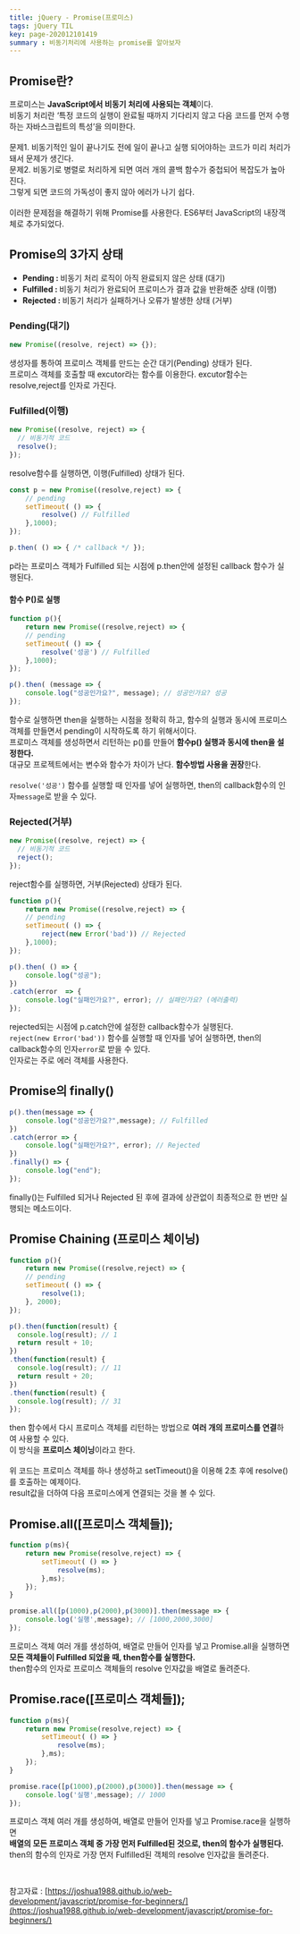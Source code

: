 ```yaml
---
title: jQuery - Promise(프로미스)
tags: jQuery TIL
key: page-202012101419
summary : 비동기처리에 사용하는 promise를 알아보자
---
```


## Promise란?
프로미스는 <b>JavaScript에서 비동기 처리에 사용되는 객체</b>이다. <br/>
비동기 처리란 ‘특정 코드의 실행이 완료될 때까지 기다리지 않고 다음 코드를 먼저 수행하는 자바스크립트의 특성’을 의미한다. <br/>
<br/>
문제1. 비동기적인 일이 끝나기도 전에 일이 끝나고 실행 되어야하는 코드가 미리 처리가 돼서 문제가 생긴다. <br/>
문제2. 비동기로 병렬로 처리하게 되면 여러 개의 콜백 함수가 중첩되어 복잡도가 높아진다.  <br/>
그렇게 되면 코드의 가독성이 좋지 않아 에러가 나기 쉽다. <br/>
<br/>
이러한 문제점을 해결하기 위해 Promise를 사용한다. ES6부터 JavaScript의 내장객체로 추가되었다. <br/>

## Promise의 3가지 상태
- <b>Pending : </b>비동기 처리 로직이 아직 완료되지 않은 상태 (대기) <br/>
- <b>Fulfilled : </b>비동기 처리가 완료되어 프로미스가 결과 값을 반환해준 상태 (이행) <br/>
- <b>Rejected : </b>비동기 처리가 실패하거나 오류가 발생한 상태 (거부) <br/>

### Pending(대기)
```javascript
new Promise((resolve, reject) => {});
```
생성자를 통하여 프로미스 객체를 만드는 순간 대기(Pending) 상태가 된다. <br/>
프로미스 객체를 호출할 때 excutor라는 함수를 이용한다. excutor함수는 resolve,reject를 인자로 가진다. <br/>

### Fulfilled(이행)
```javascript
new Promise((resolve, reject) => {
  // 비동기적 코드
  resolve();
});
```
resolve함수를 실행하면, 이행(Fulfilled) 상태가 된다. <br/>

```javascript
const p = new Promise((resolve,reject) => {
	// pending
	setTimeout( () => {
		resolve() // Fulfilled
	},1000);
});

p.then( () => { /* callback */ });
```
p라는 프로미스 객체가 Fulfilled 되는 시점에 p.then안에 설정된 callback 함수가 실행된다. <br/>

#### 함수 P()로 실행
```javascript
function p(){
	return new Promise((resolve,reject) => {
	// pending
	setTimeout( () => {
		resolve('성공') // Fulfilled
	},1000);
});

p().then( (message => { 
	console.log("성공인가요?", message); // 성공인가요? 성공
});
```
함수로 실행하면 then을 실행하는 시점을 정확히 하고, 함수의 실행과 동시에 프로미스 객체를 만들면서 pending이 시작하도록 하기 위해서이다. <br/>
프로미스 객체를 생성하면서 리턴하는 p()를 만들어  <b>함수p() 실행과 동시에 then을 설정한다. </b>  <br/>
대규모 프로젝트에서는 변수와 함수가 차이가 난다. <b>함수방법 사용을 권장</b>한다. <br/>
<br/>
```resolve('성공')``` 함수를 실행할 때 인자를 넣어 실행하면, then의 callback함수의 인자```message```로 받을 수 있다. <br/>

### Rejected(거부)
```javascript
new Promise((resolve, reject) => {
  // 비동기적 코드
  reject();
});
```
reject함수를 실행하면, 거부(Rejected) 상태가 된다. <br/>

```javascript
function p(){
	return new Promise((resolve,reject) => {
	// pending
	setTimeout( () => {
		reject(new Error('bad')) // Rejected
	},1000);
});

p().then( () => { 
	console.log("성공");
})
.catch(error  => {
    console.log("실패인가요?", error); // 실패인가요? (에러출력)
});
```
rejected되는 시점에 p.catch안에 설정한 callback함수가 실행된다. 
<br/>
```reject(new Error('bad'))``` 함수를 실행할 때 인자를 넣어 실행하면, then의 callback함수의 인자```error```로 받을 수 있다. <br/>
인자로는 주로 에러 객체를 사용한다.  <br/>

## Promise의 finally()
```javascript
p().then(message => {
	console.log("성공인가요?",message); // Fulfilled
})
.catch(error => {
	console.log("실패인가요?", error); // Rejected
})
.finally() => {
	console.log("end");
});
```
finally()는 Fulfilled 되거나 Rejected 된 후에 결과에 상관없이 최종적으로 한 번만 실행되는 메소드이다. <br/>

## Promise Chaining (프로미스 체이닝)
```javascript
function p(){
	return new Promise((resolve,reject) => {
	// pending
	setTimeout( () => {
		resolve(1);
    }, 2000);
});

p().then(function(result) {
  console.log(result); // 1
  return result + 10;
})
.then(function(result) {
  console.log(result); // 11
  return result + 20;
})
.then(function(result) {
  console.log(result); // 31
});
```
then 함수에서 다시 프로미스 객체를 리턴하는 방법으로 <b>여러 개의 프로미스를 연결</b>하여 사용할 수 있다. <br/>
이 방식을 <b>프로미스 체이닝</b>이라고 한다.<br/>
<br/>
위 코드는 프로미스 객체를 하나 생성하고 setTimeout()을 이용해 2초 후에 resolve()를 호출하는 예제이다. <br/>
result값을 더하여 다음 프로미스에게 연결되는 것을 볼 수 있다. <br/>

## Promise.all([프로미스 객체들]);
```javascript
function p(ms){
	return new Promise(resolve,reject) => {
		setTimeout( () => }
			resolve(ms);
		},ms);
	});
}

promise.all([p(1000),p(2000),p(3000)].then(message => {	
	console.log('실행',message); // [1000,2000,3000]
});
```
프로미스 객체 여러 개를 생성하여, 배열로 만들어 인자를 넣고 Promise.all을 실행하면 <br/>
<b>모든 객체들이 Fulfilled 되었을 때, then함수를 실행한다.</b>  <br/>
then함수의 인자로 프로미스 객체들의 resolve 인자값을 배열로 돌려준다. <br/>

## Promise.race([프로미스 객체들]);
```javascript
function p(ms){
	return new Promise(resolve,reject) => {
		setTimeout( () => }
			resolve(ms);
		},ms);
	});
}

promise.race([p(1000),p(2000),p(3000)].then(message => {	
	console.log('실행',message); // 1000
});
```
프로미스 객체 여러 개를 생성하여, 배열로 만들어 인자를 넣고 Promise.race을 실행하면 <br/>
<b>배열의 모든 프로미스 객체 중 가장 먼저 Fulfilled된 것으로, then의 함수가 실행된다.</b> <br/>
then의 함수의 인자로 가장 먼저 Fulfilled된 객체의 resolve 인자값을 돌려준다. <br/>


<br/>

참고자료 : [https://joshua1988.github.io/web-development/javascript/promise-for-beginners/](https://joshua1988.github.io/web-development/javascript/promise-for-beginners/)


<br/>
<br/>
<br/>
